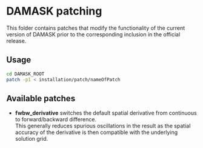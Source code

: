 # DAMASK patching

This folder contains patches that modify the functionality of the current version of DAMASK prior to the corresponding inclusion in the official release.

## Usage

```bash
cd DAMASK_ROOT
patch -p1 < installation/patch/nameOfPatch
```

## Available patches

  * **fwbw_derivative** switches the default spatial derivative from continuous to forward/backward difference.  
    This generally reduces spurious oscillations in the result as the spatial accuracy of the derivative is then compatible with the underlying solution grid.
